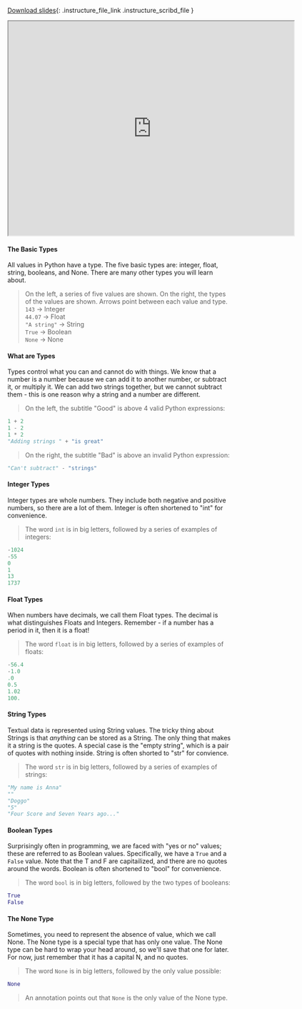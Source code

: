 
[Download slides](https://udel.instructure.com/files/74606127/download){: .instructure_file_link .instructure_scribd_file }


<iframe style="width: 640px; height: 480px;" width="300" height="150" allowfullscreen="allowfullscreen" webkitallowfullscreen="webkitallowfullscreen" mozallowfullscreen="mozallowfullscreen"
title="Introduction.pdf"
src="https://www.youtube.com/embed/VZrudniujb4?feature=oembed&amp;rel=0" 
></iframe>


#### The Basic Types

All values in Python have a type.
The five basic types are: integer, float, string, booleans, and None.
There are many other types you will learn about.

> On the left, a series of five values are shown. On the right, the types of the values are shown. Arrows point between each value and type.  
> `143` -> Integer  
> `44.07` -> Float  
> `"A string"` -> String  
> `True` -> Boolean  
> `None` -> None

#### What are Types

Types control what you can and cannot do with things.
We know that a number is a number because we can add it to another number, or subtract it, or multiply it.
We can add two strings together, but we cannot subtract them - this is one reason why a string and a number are different.

> On the left, the subtitle "Good" is above 4 valid Python expressions:  

```python
1 + 2
1 - 2
1 * 2
"Adding strings " + "is great"
```

> On the right, the subtitle "Bad" is above an invalid Python expression:

```python
"Can't subtract" - "strings"
```

#### Integer Types

Integer types are whole numbers.
They include both negative and positive numbers, so there are a lot of them.
Integer is often shortened to "int" for convenience.

> The word `int` is in big letters, followed by a series of examples of integers:

```python
-1024
-55
0
1
13
1737
```

#### Float Types

When numbers have decimals, we call them Float types.
The decimal is what distinguishes Floats and Integers.
Remember - if a number has a period in it, then it is a float!

> The word `float` is in big letters, followed by a series of examples of floats:

```python
-56.4
-1.0
.0
0.5
1.02
100.
```

#### String Types

Textual data is represented using String values.
The tricky thing about Strings is that *anything* can be stored as a String.
The only thing that makes it a string is the quotes.
A special case is the "empty string", which is a pair of quotes with nothing inside.
String is often shorted to "str" for convience.

> The word `str` is in big letters, followed by a series of examples of strings:

```python
"My name is Anna"
""
"Doggo"
"5"
"Four Score and Seven Years ago..."
```

#### Boolean Types

Surprisingly often in programming, we are faced with "yes or no" values; these are referred to as Boolean values.
Specifically, we have a `True` and a `False` value.
Note that the T and F are capitailized, and there are no quotes around the words. 
Boolean is often shortened to "bool" for convenience.

> The word `bool` is in big letters, followed by the two types of booleans:

```python
True
False
```

#### The None Type

Sometimes, you need to represent the absence of value, which we call None.
The None type is a special type that has only one value.
The None type can be hard to wrap your head around, so we'll save that one for later.
For now, just remember that it has a capital N, and no quotes.

> The word `None` is in big letters, followed by the only value possible:

```python
None
```

> An annotation points out that `None` is the only value of the None type.